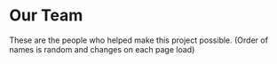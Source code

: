 <script setup>
import { VPTeamMembers } from 'vitepress/theme'

let members = [
  {
    avatar: '/finleyPFP.png',
    name: 'Finley224',
    title: 'Backend Dev, Sysadmin/IT',
    desc: 'they/them',
    links: [
      { icon: 'github', link: 'https://github.com/Finley224' },
    ]
  },
  {
   avatar: 'https://avatars.githubusercontent.com/u/81255936?v=4',
   name: 'ajskateboarder',
   title: 'Backend Dev',
   desc: 'he/him',
   links: [
     { icon: 'github', link: 'https://github.com/ajskateboarder' },
   ]
 },
 {
   avatar: 'https://avatars.githubusercontent.com/u/89811520?v=4',
   name: 'Stripes',
   title: 'Frontend Dev',
   desc: 'they/them',
   links: [
     { icon: 'github', link: 'https://github.com/ArrowAced' },
   ]
 }
].sort( () => .5 - Math.random() );
</script>

# Our Team

These are the people who helped make this project possible. (Order of names is random and changes on each page load)
<VPTeamMembers size="small" :members="members" />